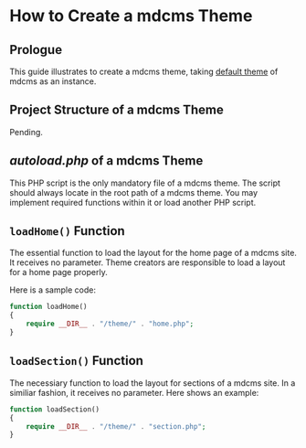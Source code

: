 # How to Create a mdcms Theme

## Prologue

This guide illustrates to create a mdcms theme, taking [default theme](https://github.com/cwchentw/mdcms/tree/master/themes/default) of mdcms as an instance.

## Project Structure of a mdcms Theme

Pending.

## *autoload.php* of a mdcms Theme

This PHP script is the only mandatory file of a mdcms theme. The script should always locate in the root path of a mdcms theme. You may implement required functions within it or load another PHP script.

## `loadHome()` Function

The essential function to load the layout for the home page of a mdcms site. It receives no parameter. Theme creators are responsible to load a layout for a home page properly.

Here is a sample code:

```php
function loadHome()
{
    require __DIR__ . "/theme/" . "home.php";
}
```

## `loadSection()` Function

The necessiary function to load the layout for sections of a mdcms site. In a similiar fashion, it receives no parameter. Here shows an example:

```php
function loadSection()
{
    require __DIR__ . "/theme/" . "section.php";
}
```
